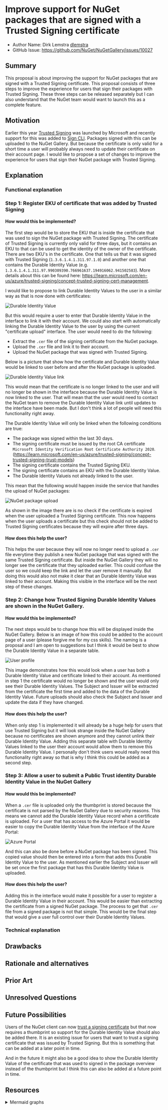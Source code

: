 # Improve support for NuGet packages that are signed with a Trusted Signing certificate

- Author Name: Dirk Lemstra [dlemstra](https://github.com/dlemstra)
- GitHub Issue: https://github.com/NuGet/NuGetGallery/issues/10027

## Summary

This proposal is about improving the support for NuGet packages that are signed with a Trusted Signing certificate. This proposal
consists of three steps to improve the experience for users that sign their packages with Trusted Signing. These three steps can
be released separately but I can also understand that the NuGet team would want to launch this as a complete feature.

## Motivation

Earlier this year [Trusted Signing](https://learn.microsoft.com/en-us/azure/trusted-signing/) was launched by Microsoft and 
recently support for this was added to [Sign CLI](https://github.com/dotnet/sign). Packages signed with this can be uploaded
to the NuGet Gallery. But because the certificate is only valid for a short time a user will probably always need to update their
certificate on their account page. I would like to propose a set of changes to improve the experience for users that sign their
NuGet package with Trusted Signing.

## Explanation

### Functional explanation

### Step 1: Register EKU of certificate that was added by Trusted Signing

#### How would this be implemented?

The first step would be to store the EKU that is inside the certificate that was used to sign the NuGet package with Trusted
Signing. The certificate of Trusted Signing is currently only valid for three days, but it contains an EKU to that can be used
to get the identity of the owner of the certificate. There are two EKU's in the certificate. One that tells us that it was signed
with Trusted Signing (`1.3.6.1.4.1.311.97.1.0`) and another one that contains the Durable Identity Value (e.g.
`1.3.6.1.4.1.311.97.990309390.766961637.194916062.941502583`). More details about this can be found here:
https://learn.microsoft.com/en-us/azure/trusted-signing/concept-trusted-signing-cert-management.

I would like to propose to link Durable Identity Values to the user in a similar way as that is now done with certificates:

![Durable Identity Value](images/trusted-signing-durable-identity-value.png)

But this would require a user to enter that Durable Identity Value in the interface to link it with their account. We could also start with
automatically linking the Durable Identity Value to the user by using the current "certificate upload" interface. The user would need to do
the following:
- Extract the `.cer` file of the signing certificate from the NuGet package.
- Upload the `.cer` file and link it to their account.
- Upload the NuGet package that was signed with Trusted Signing.

Below is a picture that show how the certificate and Durable Identity Value would be linked to user before and after the NuGet package is
uploaded.

![Durable Identity Value link](images/trusted-signing-durable-identity-value-link.png)

This would mean that the certificate is no longer linked to the user and will no longer be shown in the interface because the
Durable Identity Value is now linked to the user. That will mean that the user would need to contact the NuGet team to remove
the Durable Identity Value link until updates to the interface have been made. But I don't think a lot of people will need this
functionality right away.

The Durable Identity Value will only be linked when the following conditions are true:
- The package was signed within the last 30 days.
- The signing certificate must be issued by the root CA certificate `Microsoft Identity Verification Root Certificate Authority 2020`.
  (https://learn.microsoft.com/en-us/azure/trusted-signing/concept-trusted-signing-trust-models)
- The signing certificate contains the Trusted Signing EKU.
- The signing certificate contains an EKU with the Durable Identity Value.
- The Durable Identity Valueis not already linked to the user.

This mean that the following would happen inside the service that handles the upload of NuGet packages:

![NuGet package upload](images/trusted-signing-upload.png)

As shown in the image there are is no check if the certificate is expired when the user uploaded a Trusted Signing certificate.
This now happens when the user uploads a certificate but this check should not be added to Trusted Signing certificates because
they will expire after three days.

#### How does this help the user?

This helps the user because they will now no longer need to upload a `.cer` file everytime they publish a new NuGet package that
was signed with the same Trusted Signing certificate. But inside the NuGet Gallery they will no longer see the certificate that
they uploaded earlier. This could confuse the user so we could keep the link and let the user remove it manually. But doing this
would also not make it clear that an Durable Identity Value was linked to their account. Making this visible in the interface will
be the next step of these changes.

### Step 2: Change how Trusted Signing Durable Identity Values are shown in the NuGet Gallery.

#### How would this be implemented?

The next steps would be to change how this will be displayed inside the NuGet Gallery. Below is an image of how this could be
added to the account page of a user (please forgive me for my css skills). The naming is a proposal and I am open to suggestions
but I think it would be best to show the Durable Identity Value in a separate table.

![User profile](images/trusted-signing-profile.png)

This image demonstrates how this would look when a user has both a Durable Identity Value and certificate linked to their account.
As mentioned in step 1 the certificate would no longer be shown and the user would only see their Durable Identity Values. The 
Subject and Issuer will be extracted from the certificate the first time and added to the data of the Durable Identity Value.
Future uploads should also check the Subject and Issuer and update
the data if they have changed.

#### How does this help the user?

When only step 1 is implemented it will already be a huge help for users that use Trusted Signing but it will look strange inside
the NuGet Gallery because no certificates are shown anymore and they cannot unlink their Durable Identity Value. Adding this 
separate table with Durable Identity Values linked to the user their account would allow them to remove this Durable Identity Value.
I personally don't think users would really need this functionality right away so that is why I think this could be added as a second step.

### Step 3: Allow a user to submit a Public Trust identity Durable Identity Value in the NuGet Gallery

#### How would this be implemented?

When a `.cer` file is uploaded only the thumbprint is stored because the certificate is not parsed by the NuGet Gallery due to
security reasons. This means we cannot add the Durable Identity Value record when a certificate is uploaded. For a user that
has access to the Azure Portal it would be easier to copy the Durable Identity Value from the interface of the Azure Portal:

![Azure Portal](images/trusted-signing-azure.png)

And this can also be done before a NuGet package has been signed. This copied value should then be entered into a form that adds
this Durable Identity Value to the user. As mentioned earlier the Subject and Issuer will be set once the first package that has
this Durable Identity Value is uploaded.

#### How does this help the user?

Adding this in the interface would make it possible for a user to register a Durable Identity Value in their account. This would
be easier than extracting the certificate from a signed NuGet package. The process to get that `.cer` file from a signed package
is not that simple. This would be the final step that would give a user full control over their Durable Identity Values.

### Technical explanation

<!-- Explain the proposal in sufficient detail with implementation details, interaction models, and clarification of corner cases. -->

## Drawbacks

<!-- Why should we not do this? -->

## Rationale and alternatives

<!-- Why is this the best design compared to other designs? -->
<!-- What other designs have been considered and why weren't they chosen? -->
<!-- What is the impact of not doing this? -->

## Prior Art

<!-- What prior art, both good and bad are related to this proposal? -->
<!-- Do other features exist in other ecosystems and what experience have their community had? -->
<!-- What lessons from other communities can we learn from? -->
<!-- Are there any resources that are relevant to this proposal? -->

## Unresolved Questions

<!-- What parts of the proposal do you expect to resolve before this gets accepted? -->
<!-- What parts of the proposal need to be resolved before the proposal is stabilized? -->
<!-- What related issues would you consider out of scope for this proposal but can be addressed in the future? -->

## Future Possibilities

Users of the NuGet client can now [trust a signing certificate](https://learn.microsoft.com/en-us/nuget/reference/cli-reference/cli-ref-trusted-signers)
but that now requires a thumbprint so support for the Durable Identity Value should also be added there. It is an existing issue
for users that want to trust a signing certificate that was issued by Trusted Signing. But this is something that can be added
at a later point in time.

And in the future it might also be a good idea to show the Durable Identity Value of the certificate that was used to signed in
the package overview instead of the thumbprint but I think this can also be added at a future point in time.

## Resources

<details>
<summary>Mermaid graphs</summary>

```
graph TD
    User(User)
    Cert1(Certificate)
    Cert2(Certificate)
    Cert3(Certificate)
    DurableIdentityValue(Durable Identity Value)
    Package(Package)

    subgraph Certificates[" "]
        Cert1
        Cert2
        Cert3
    end

    User --> Cert1
    User --> DurableIdentityValue
    DurableIdentityValue --> Cert2
    DurableIdentityValue --> Cert3
    Cert1 --> Package
    Cert2 --> Package
    Cert3 --> Package
```

```
graph TD
    subgraph after["NuGet package is uploaded"]
        User -. Link is removed .-> Certificate
        Certificate --> Package
        User ==> DurableIdentityValue(Durable Identity Value)
        DurableIdentityValue ==> Certificate
    end

    subgraph before[".cer file is uploaded"]
        UserB(User) --> CertificateB(Certificate)
        CertificateB --> PackageB(Package)
    end
```

```
graph LR
    Upload(User uploads NuGet package) --> TS{Signed with Trusted Signing cerificate?}
    TS -- Yes --> CheckDurableIdentityValue(Check linked Durable Identity Values)
    CheckDurableIdentityValue --> MatchDurableIdentityValue{Matching Durable Identity Value found?}
    MatchDurableIdentityValue -- No --> CheckCert
    TS -- No --> CheckCert(Check linked certificates)
    MatchDurableIdentityValue -- Yes --> PublishPackage(Publish package)
    CheckCert --> MatchCert{Matching thumbprint found?}
    MatchCert -- Yes --> WasDurableIdentityValue{Signed with Trusted Signing cerificate?}
    MatchCert -- No --> Refuse{{Package refused}}
    WasDurableIdentityValue -- No --> CheckExpired{Certificate expired?}
    CheckExpired -- No --> PublishPackage
    CheckExpired -- Yes --> Refuse
    WasDurableIdentityValue -- Yes --> CanLinkDurableIdentityValue{Can link Durable Identity Value?}
    CanLinkDurableIdentityValue-- Yes --> LinkDurableIdentityValue(Link Durable Identity Value to user)
    CanLinkDurableIdentityValue -- No --> Refuse
    LinkDurableIdentityValue --> RemoveCert(Unlink certificate from user)
    RemoveCert --> PublishPackage
```
</details>
